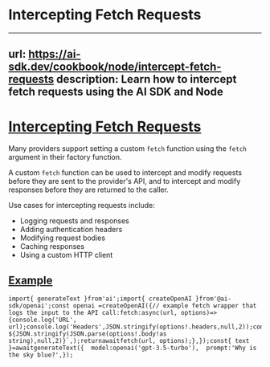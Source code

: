 # Intercepting Fetch Requests


---
url: https://ai-sdk.dev/cookbook/node/intercept-fetch-requests
description: Learn how to intercept fetch requests using the AI SDK and Node
---


# [Intercepting Fetch Requests](#intercepting-fetch-requests)


Many providers support setting a custom `fetch` function using the `fetch` argument in their factory function.

A custom `fetch` function can be used to intercept and modify requests before they are sent to the provider's API, and to intercept and modify responses before they are returned to the caller.

Use cases for intercepting requests include:

-   Logging requests and responses
-   Adding authentication headers
-   Modifying request bodies
-   Caching responses
-   Using a custom HTTP client


## [Example](#example)


```
import{ generateText }from'ai';import{ createOpenAI }from'@ai-sdk/openai';const openai =createOpenAI({// example fetch wrapper that logs the input to the API call:fetch:async(url, options)=>{console.log('URL', url);console.log('Headers',JSON.stringify(options!.headers,null,2));console.log(`Body ${JSON.stringify(JSON.parse(options!.body!as string),null,2)}`,);returnawaitfetch(url, options);},});const{ text }=awaitgenerateText({  model:openai('gpt-3.5-turbo'),  prompt:'Why is the sky blue?',});
```
